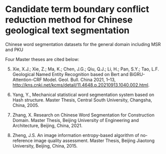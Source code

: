# Candidate term boundary conflict reduction method for Chinese geological text segmentation

Chinese word segmentation datasets for the general domain including MSR and PKU

Four Master theses are cited below:

5.	Xie, X.J.; Xie, Z.; Ma, K.; Chen, J.G.; Qiu, Q.J.; Li, H.; Pan, S.Y.; Tao, L.F. Geological Named Entity Recognition based on Bert and BiGRU-Attention-CRF Model. Geol. Bull. China 2021, 1–13, http://kns.cnki.net/kcms/detail/11.4648.p.20210913.1040.002.html.

7.	Yang, Y., Mechanical statistical word segmentation system based on Hash structure. Master Thesis, Central South University, Changsha, China, 2005.

19.	Zhang, X. Research on Chinese Word Segmentation for Construction Domain. Master Thesis, Beijing University of Engineering and Architecture, Beijing, China, 2021.

31.	Zheng, J.S. An image information entropy-based algorithm of no-reference image quality assessment. Master Thesis, Beijing Jiaotong University, Beijing, China, 2015.
